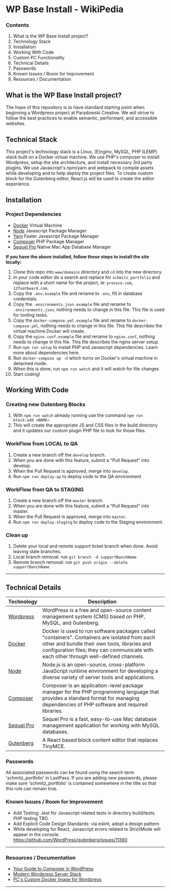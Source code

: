 # WP Base Install - WikiPedia

### Contents

1. What is the WP Base Install project?
2. Technology Stack
3. Installation
4. Working With Code
5. Custom PC Functionality
6. Technical Details
7. Passwords
8. Known Issues / Room for Improvement
9. Resources / Documentation

## What is the WP Base Install project?

The hope of this repository is to have standard starting point when beginning a Wordpress project at Paradowski Creative. We will strive to follow the best practices to enable semantic, performant, and accessible websites.

## Technical Stack

This project's technology stack is a Linux, (E)nginx, MySQL, PHP (LEMP) stack built on a Docker virtual machine. We use PHP's composer to install Wordpress, setup the site architecture, and install necessary 3rd party plugins. We use Javascript's npm/yarn and webpack to compile assets while developing and to help deploy the project files. To create custom block for the Gutenberg editor, React.js will be used to create the editor experience.

## Installation

### Project Dependencies

- [Docker](https://www.docker.com/) Virtual Machine
- [Node](https://nodejs.org/) Javascript Package Manager
- [Yarn](https://yarnpkg.com) Faster Javascript Package Manager
- [Composer](https://getcomposer.org/) PHP Package Manager
- [Sequel Pro](https://sequelpro.com/) Native Mac App Database Manager

**If you have the above installed, follow these steps to install the site locally:**

1. Clone this repo into `www/domains` directory and `cd` into the new directory.
1. In your code editor do a search and replace for `schmitz_portfolio` and replace with a short name for the project, ie: `prosoco.com`, `12footbeard.com`.
1. Copy the `.env.example` file and rename to `.env`, fill in database credentials.
1. Copy the `.environments.json.example` file and rename to `.environments.json`, nothing needs to change in this file. This file is used for tooling tasks.
1. Copy the `docker-compose.yml.example` file and rename to `docker-compose.yml`, nothing needs to change in this file. This file describes the virtual machine Docker will create.
1. Copy the `nginx.conf.example` file and rename to `nginx.conf`, nothing needs to change in this file. This file describes the nginx server setup.
1. Run `npm run setup` to install PHP and Javascript dependencies. Learn more about dependencies here.
1. Run `docker-compose up -d` which turns on Docker's virtual machine in detached mode.
1. When this is done, run `npm run watch` and it will watch for file changes
1. Start coding!

## Working With Code

### Creating new Gutenberg Blocks

1. With `npm run watch` already running use the command `npm run block:add <NAME>`
1. This will create the appropriate JS and CSS files in the build directory and it updates our custom plugin PHP file to look for those files.

### WorkFlow from LOCAL to QA

1. Create a new branch off the `develop` branch.
1. When you are done with this feature, submit a "Pull Request" into develop.
1. When the Pull Request is approved, merge into `develop`.
1. Run `npm run deploy-qa` to deploy code to the QA environment

### WorkFlow from QA to STAGING

1. Create a new branch off the `master` branch.
1. When you are done with this feature, submit a "Pull Request" into master.
1. When the Pull Request is approved, merge into `master`.
1. Run `npm run deploy-staging` to deploy code to the Staging environment.

### Clean up

1. Delete your local and remote support ticket branch when done. Avoid leaving stale branches.
1. Local branch removal: run `git branch -d supportBanchName`
1. Remote branch removal: run `git push origin --delete supportBanchName`

---

## Technical Details

| Technology                                     | Description                                                                                                                                                                                                                             |
| ---------------------------------------------- | --------------------------------------------------------------------------------------------------------------------------------------------------------------------------------------------------------------------------------------- |
| [Wordpress](http://wordpress.org)              | WordPress is a free and open-source content management system (CMS) based on PHP, MySQL, and Gutenberg.                                                                                                                                 |
| [Docker](https://docker.com/)                  | Docker is used to run software packages called "containers". Containers are isolated from each other and bundle their own tools, libraries and configuration files; they can communicate with each other through well-defined channels. |
| [Node](https://nodejs.org/)                    | Node.js is an open-source, cross-platform JavaScript runtime environment for developing a diverse variety of server tools and applications.                                                                                             |
| [Composer](https://getcomposer.org)            | Composer is an application-level package manager for the PHP programming language that provides a standard format for managing dependencies of PHP software and required libraries.                                                     |
| [Sequel Pro](https://sequelpro.com/)           | Sequel Pro is a fast, easy-to-use Mac database management application for working with MySQL databases.                                                                                                                                 |
| [Gutenberg](https://wordpress.org/gutenberg//) | A React based block content editor that replaces TinyMCE.                                                                                                                                                                               |

### Passwords

All associated passwords can be found using the search term 'schmitz_portfolio' in LastPass. If you are adding new passwords, please make sure 'schmitz_portfolio' is contained somewhere in the title so that this rule can remain true.

### Known Issues / Room for Improvement

- Add Testing: Jest for Javascript related tests in directory build/tests. PHP testing TBD.
- Add Explicit Code Design Standards: via eslint, adopt a design pattern
- While developing for React, Javascript errors related to StrictMode will appear in the console. https://github.com/WordPress/gutenberg/issues/11360

---

### Resources / Documentation

- [Your Guide to Composer in WordPress](https://composer.rarst.net/)
- [Modern Wordpress Server Stack](https://www.smashingmagazine.com/2016/05/modern-wordpress-server-stack/)
- [PC's Custom Docker Image for Wordpress](https://github.com/ParadowskiCreativeSTL/php-fpm/blob/master/Dockerfile)

---
